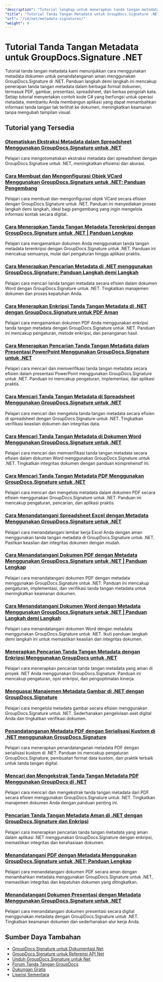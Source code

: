 ```yaml
---
"description": "Tutorial lengkap untuk menerapkan tanda tangan metadata tersembunyi dalam berbagai format dokumen menggunakan GroupDocs.Signature untuk .NET."
"title": "Tutorial Tanda Tangan Metadata untuk GroupDocs.Signature .NET"
"url": "/id/net/metadata-signatures/"
"weight": 9
---
```


# Tutorial Tanda Tangan Metadata untuk GroupDocs.Signature .NET

Tutorial tanda tangan metadata kami menunjukkan cara menggunakan metadata dokumen untuk penandatanganan aman menggunakan GroupDocs.Signature di .NET. Panduan langkah demi langkah ini mencakup penerapan tanda tangan metadata dalam berbagai format dokumen, termasuk PDF, gambar, presentasi, spreadsheet, dan berkas pengolah kata. Setiap tutorial menyertakan contoh kode C# yang berfungsi untuk operasi metadata, membantu Anda membangun aplikasi yang dapat menambahkan informasi tanda tangan tak terlihat ke dokumen, meningkatkan keamanan tanpa mengubah tampilan visual.

## Tutorial yang Tersedia

### [Otomatiskan Ekstraksi Metadata dalam Spreadsheet Menggunakan GroupDocs.Signature untuk .NET](./automate-metadata-extraction-groupdocs-signature-net/)
Pelajari cara mengotomatiskan ekstraksi metadata dari spreadsheet dengan GroupDocs.Signature untuk .NET, meningkatkan efisiensi dan akurasi.

### [Cara Membuat dan Mengonfigurasi Objek VCard Menggunakan GroupDocs.Signature untuk .NET: Panduan Pengembang](./create-configure-vcard-groupdocs-signature-dotnet/)
Pelajari cara membuat dan mengonfigurasi objek VCard secara efisien dengan GroupDocs.Signature untuk .NET. Panduan ini menyediakan proses langkah demi langkah, ideal bagi pengembang yang ingin mengelola informasi kontak secara digital.

### [Cara Menerapkan Tanda Tangan Metadata Terenkripsi dengan GroupDocs.Signature untuk .NET | Panduan Lengkap](./encrypted-metadata-signatures-groupdocs-signature-dotnet/)
Pelajari cara mengamankan dokumen Anda menggunakan tanda tangan metadata terenkripsi dengan GroupDocs.Signature untuk .NET. Panduan ini mencakup semuanya, mulai dari pengaturan hingga aplikasi praktis.

### [Cara Menerapkan Pencarian Metadata di .NET menggunakan GroupDocs.Signature: Panduan Langkah demi Langkah](./implement-metadata-search-net-groupdocs-signature-guide/)
Pelajari cara mencari tanda tangan metadata secara efisien dalam dokumen Word dengan GroupDocs.Signature untuk .NET. Tingkatkan manajemen dokumen dan proses kepatuhan Anda.

### [Cara Menerapkan Enkripsi Tanda Tangan Metadata di .NET dengan GroupDocs.Signature untuk PDF Aman](./groupdocs-signature-net-metadata-encryption/)
Pelajari cara mengamankan dokumen PDF Anda menggunakan enkripsi tanda tangan metadata dengan GroupDocs.Signature untuk .NET. Panduan ini mencakup pengaturan, metode enkripsi, dan penanganan hasil.

### [Cara Menerapkan Pencarian Tanda Tangan Metadata dalam Presentasi PowerPoint Menggunakan GroupDocs.Signature untuk .NET](./implement-metadata-signature-search-groupdocs-net/)
Pelajari cara mencari dan memverifikasi tanda tangan metadata secara efisien dalam presentasi PowerPoint menggunakan GroupDocs.Signature untuk .NET. Panduan ini mencakup pengaturan, implementasi, dan aplikasi praktis.

### [Cara Mencari Tanda Tangan Metadata di Spreadsheet Menggunakan GroupDocs.Signature untuk .NET](./search-metadata-signatures-spreadsheets-groupdocs-dotnet/)
Pelajari cara mencari dan mengelola tanda tangan metadata secara efisien di spreadsheet dengan GroupDocs.Signature untuk .NET. Tingkatkan verifikasi keaslian dokumen dan integritas data.

### [Cara Mencari Tanda Tangan Metadata di Dokumen Word Menggunakan GroupDocs.Signature untuk .NET](./search-metadata-signatures-word-groupdocs-signature-net/)
Pelajari cara mencari dan memverifikasi tanda tangan metadata secara efisien dalam dokumen Word menggunakan GroupDocs.Signature untuk .NET. Tingkatkan integritas dokumen dengan panduan komprehensif ini.

### [Cara Mencari Tanda Tangan Metadata PDF Menggunakan GroupDocs.Signature untuk .NET](./master-pdf-metadata-search-groupdocs-signature-dotnet/)
Pelajari cara mencari dan mengelola metadata dalam dokumen PDF secara efisien menggunakan GroupDocs.Signature untuk .NET. Panduan ini mencakup pengaturan, pencarian, dan aplikasi praktis.

### [Cara Menandatangani Spreadsheet Excel dengan Metadata Menggunakan GroupDocs.Signature untuk .NET](./sign-excel-metadata-groupdocs-net/)
Pelajari cara menandatangani lembar kerja Excel Anda dengan aman menggunakan tanda tangan metadata di GroupDocs.Signature untuk .NET. Pastikan keaslian dan integritas dokumen dengan mudah.

### [Cara Menandatangani Dokumen PDF dengan Metadata Menggunakan GroupDocs.Signature untuk .NET | Panduan Lengkap](./sign-pdf-metadata-groupdocs-signature-net/)
Pelajari cara menandatangani dokumen PDF dengan metadata menggunakan GroupDocs.Signature untuk .NET. Panduan ini mencakup pengaturan, implementasi, dan verifikasi tanda tangan metadata untuk meningkatkan keamanan dokumen.

### [Cara Menandatangani Dokumen Word dengan Metadata Menggunakan GroupDocs.Signature untuk .NET | Panduan Langkah demi Langkah](./sign-word-docs-metadata-groupdocs-signature-net/)
Pelajari cara menandatangani dokumen Word dengan metadata menggunakan GroupDocs.Signature untuk .NET. Ikuti panduan langkah demi langkah ini untuk memastikan keaslian dan integritas dokumen.

### [Menerapkan Pencarian Tanda Tangan Metadata dengan Enkripsi Menggunakan GroupDocs untuk .NET](./groupdocs-signature-metadata-search-encryption-net/)
Pelajari cara menerapkan pencarian tanda tangan metadata yang aman di proyek .NET Anda menggunakan GroupDocs.Signature. Panduan ini mencakup pengaturan, opsi enkripsi, dan pengoptimalan kinerja.

### [Menguasai Manajemen Metadata Gambar di .NET dengan GroupDocs.Signature](./mastering-image-metadata-groupdocs-signature-net/)
Pelajari cara mengelola metadata gambar secara efisien menggunakan GroupDocs.Signature untuk .NET. Sederhanakan pengelolaan aset digital Anda dan tingkatkan verifikasi dokumen.

### [Penandatanganan Metadata PDF dengan Serialisasi Kustom di .NET menggunakan GroupDocs.Signature](./pdf-metadata-signing-custom-serialization-net/)
Pelajari cara menerapkan penandatanganan metadata PDF dengan serialisasi kustom di .NET. Panduan ini mencakup pengaturan GroupDocs.Signature, pembuatan format data kustom, dan praktik terbaik untuk tanda tangan digital.

### [Mencari dan Mengekstrak Tanda Tangan Metadata PDF Menggunakan GroupDocs di .NET](./search-pdf-metadata-signatures-groupdocs-dotnet/)
Pelajari cara mencari dan mengekstrak tanda tangan metadata dari PDF secara efisien menggunakan GroupDocs.Signature untuk .NET. Tingkatkan manajemen dokumen Anda dengan panduan penting ini.

### [Pencarian Tanda Tangan Metadata Aman di .NET dengan GroupDocs.Signature dan Enkripsi](./groupdocs-signature-net-encryption-metadata-search/)
Pelajari cara menerapkan pencarian tanda tangan metadata yang aman dalam aplikasi .NET menggunakan GroupDocs.Signature dengan enkripsi, memastikan integritas dan kerahasiaan dokumen.

### [Menandatangani PDF dengan Metadata Menggunakan GroupDocs.Signature untuk .NET: Panduan Lengkap](./sign-pdf-metadata-groupdocs-signature-dotnet/)
Pelajari cara menandatangani dokumen PDF secara aman dengan menambahkan metadata menggunakan GroupDocs.Signature untuk .NET, memastikan integritas dan kepatuhan dokumen yang ditingkatkan.

### [Menandatangani Dokumen Presentasi dengan Metadata Menggunakan GroupDocs.Signature untuk .NET](./sign-presentation-metadata-groupdocs-signature-net/)
Pelajari cara menandatangani dokumen presentasi secara digital menggunakan metadata dengan GroupDocs.Signature untuk .NET. Tingkatkan keamanan dokumen dan sederhanakan alur kerja Anda.

## Sumber Daya Tambahan

- [GroupDocs.Signature untuk Dokumentasi Net](https://docs.groupdocs.com/signature/net/)
- [GroupDocs.Signature untuk Referensi API Net](https://reference.groupdocs.com/signature/net/)
- [Unduh GroupDocs.Signature untuk Net](https://releases.groupdocs.com/signature/net/)
- [Forum Tanda Tangan GroupDocs](https://forum.groupdocs.com/c/signature)
- [Dukungan Gratis](https://forum.groupdocs.com/)
- [Lisensi Sementara](https://purchase.groupdocs.com/temporary-license/)